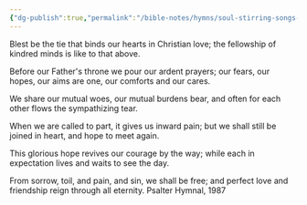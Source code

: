 ```yaml
---
{"dg-publish":true,"permalink":"/bible-notes/hymns/soul-stirring-songs-and-hymns/blest-be-the-tie-that-binds/","title":"Blest Be the Tie that Binds"}
---
```



Blest be the tie that binds
our hearts in Christian love;
the fellowship of kindred minds
is like to that above.

Before our Father's throne
we pour our ardent prayers;
our fears, our hopes, our aims are one,
our comforts and our cares.

We share our mutual woes,
our mutual burdens bear,
and often for each other flows
the sympathizing tear.

When we are called to part,
it gives us inward pain;
but we shall still be joined in heart,
and hope to meet again.

This glorious hope revives
our courage by the way;
while each in expectation lives
and waits to see the day.

From sorrow, toil, and pain,
and sin, we shall be free;
and perfect love and friendship reign
through all eternity.
Psalter Hymnal, 1987
